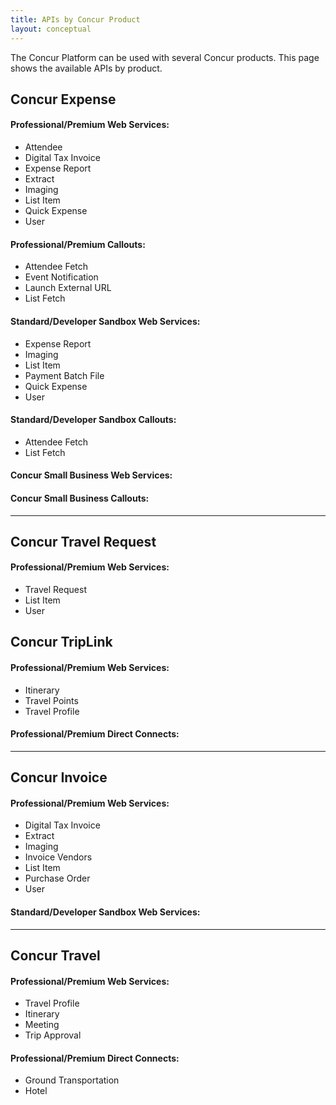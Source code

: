 ```yaml
---
title: APIs by Concur Product 
layout: conceptual
---
```





The Concur Platform can be used with several Concur products. This page shows the available APIs by product.


##  Concur Expense

####  Professional/Premium Web Services:

* Attendee
* Digital Tax Invoice
* Expense Report
* Extract
* Imaging
* List Item
* Quick Expense
* User

####  Professional/Premium Callouts:

* Attendee Fetch
* Event Notification
* Launch External URL
* List Fetch

####  Standard/Developer Sandbox Web Services:

* Expense Report
* Imaging
* List Item
* Payment Batch File
* Quick Expense
* User

####  Standard/Developer Sandbox Callouts:

* Attendee Fetch
* List Fetch

####  Concur Small Business Web Services:

####  Concur Small Business Callouts:

* * *

##  Concur Travel Request

####  Professional/Premium Web Services:

* Travel Request
* List Item
* User

##  Concur TripLink

####  Professional/Premium Web Services:

* Itinerary
* Travel Points
* Travel Profile

####  Professional/Premium Direct Connects:

* * *

##  Concur Invoice

####  Professional/Premium Web Services:

* Digital Tax Invoice
* Extract
* Imaging
* Invoice Vendors
* List Item
* Purchase Order
* User

####  Standard/Developer Sandbox Web Services:

* * *

##  Concur Travel

####  Professional/Premium Web Services:

* Travel Profile
* Itinerary
* Meeting
* Trip Approval

####  Professional/Premium Direct Connects:

* Ground Transportation
* Hotel
